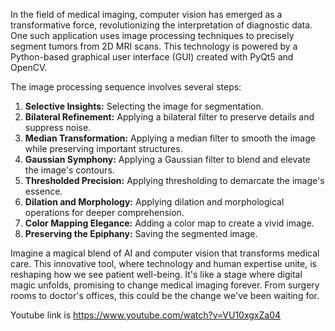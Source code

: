In the field of medical imaging, computer vision has emerged as a transformative force, revolutionizing the interpretation of diagnostic data. One such application uses image processing techniques to precisely segment tumors from 2D MRI scans. This technology is powered by a Python-based graphical user interface (GUI) created with PyQt5 and OpenCV.

The image processing sequence involves several steps:
1. **Selective Insights:** Selecting the image for segmentation.
2. **Bilateral Refinement:** Applying a bilateral filter to preserve details and suppress noise.
3. **Median Transformation:** Applying a median filter to smooth the image while preserving important structures.
4. **Gaussian Symphony:** Applying a Gaussian filter to blend and elevate the image's contours.
5. **Thresholded Precision:** Applying thresholding to demarcate the image's essence.
6. **Dilation and Morphology:** Applying dilation and morphological operations for deeper comprehension.
7. **Color Mapping Elegance:** Adding a color map to create a vivid image.
8. **Preserving the Epiphany:** Saving the segmented image.

Imagine a magical blend of AI and computer vision that transforms medical care. This innovative tool, where technology and human expertise unite, is reshaping how we see patient well-being. It's like a stage where digital magic unfolds, promising to change medical imaging forever. From surgery rooms to doctor's offices, this could be the change we've been waiting for.

Youtube link is 
https://www.youtube.com/watch?v=VU10xgxZa04
